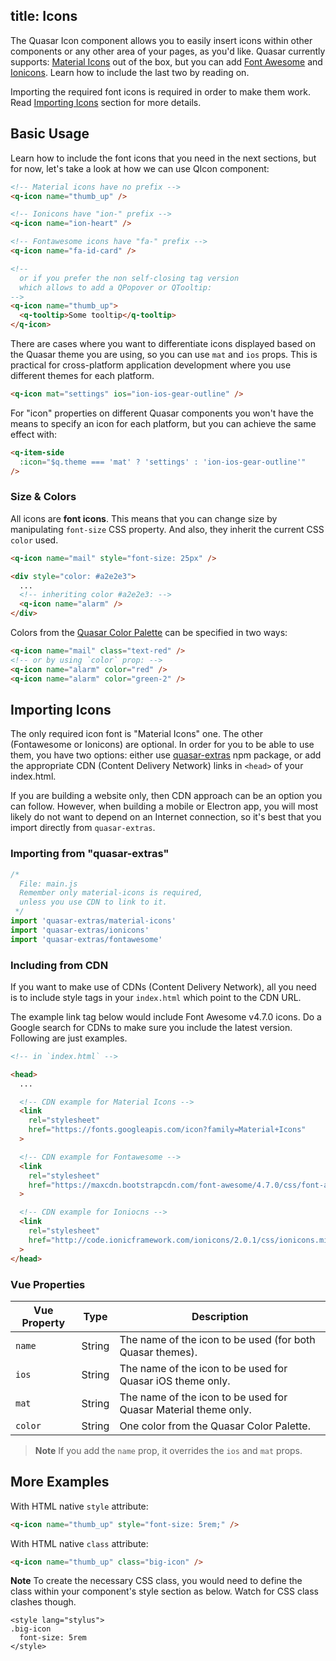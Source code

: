 title: Icons
---

The Quasar Icon component allows you to easily insert icons within other components or any other area of your pages, as you'd like.
Quasar currently supports: [Material Icons](https://material.io/icons/) out of the box, but you can add [Font Awesome](http://fontawesome.io/icons/) and [Ionicons](http://ionicons.com/). Learn how to include the last two by reading on.

Importing the required font icons is required in order to make them work. Read [Importing Icons](#Importing-Icons) section for more details.

## Basic Usage
Learn how to include the font icons that you need in the next sections, but for now, let's take a look at how we can use QIcon component:

```html
<!-- Material icons have no prefix -->
<q-icon name="thumb_up" />

<!-- Ionicons have "ion-" prefix -->
<q-icon name="ion-heart" />

<!-- Fontawesome icons have "fa-" prefix -->
<q-icon name="fa-id-card" />

<!--
  or if you prefer the non self-closing tag version
  which allows to add a QPopover or QTooltip:
-->
<q-icon name="thumb_up">
  <q-tooltip>Some tooltip</q-tooltip>
</q-icon>
```

There are cases where you want to differentiate icons displayed based on the Quasar theme you are using, so you can use `mat` and `ios` props. This is practical for cross-platform application development where you use different themes for each platform.
```html
<q-icon mat="settings" ios="ion-ios-gear-outline" />
```

For "icon" properties on different Quasar components you won't have the means to specify an icon for each platform, but you can achieve the same effect with:

```html
<q-item-side
  :icon="$q.theme === 'mat' ? 'settings' : 'ion-ios-gear-outline'"
/>
```

### Size & Colors
All icons are **font icons**. This means that you can change size by manipulating `font-size` CSS property. And also, they inherit the current CSS `color` used.

```html
<q-icon name="mail" style="font-size: 25px" />

<div style="color: #a2e2e3">
  ...
  <!-- inheriting color #a2e2e3: -->
  <q-icon name="alarm" />
</div>
```

Colors from the [Quasar Color Palette](/components/color-palette.html) can be specified in two ways:
```html
<q-icon name="mail" class="text-red" />
<!-- or by using `color` prop: -->
<q-icon name="alarm" color="red" />
<q-icon name="alarm" color="green-2" />
```

## Importing Icons
The only required icon font is "Material Icons" one. The other (Fontawesome or Ionicons) are optional. In order for you to be able to use them, you have two options: either use [quasar-extras](https://github.com/quasarframework/quasar-extras) npm package, or add the appropriate CDN (Content Delivery Network) links in `<head>` of your index.html.

If you are building a website only, then CDN approach can be an option you can follow. However, when building a mobile or Electron app, you will most likely do not want to depend on an Internet connection, so it's best that you import directly from `quasar-extras`.

### Importing from "quasar-extras"

```js
/*
  File: main.js
  Remember only material-icons is required,
  unless you use CDN to link to it.
 */
import 'quasar-extras/material-icons'
import 'quasar-extras/ionicons'
import 'quasar-extras/fontawesome'
```

### Including from CDN
If you want to make use of CDNs (Content Delivery Network), all you need is to include style tags in your `index.html` which point to the CDN URL.

The example link tag below would include Font Awesome v4.7.0 icons. Do a Google search for CDNs to make sure you include the latest version. Following are just examples.

```html
<!-- in `index.html` -->

<head>
  ...

  <!-- CDN example for Material Icons -->
  <link
    rel="stylesheet"
    href="https://fonts.googleapis.com/icon?family=Material+Icons"
  >

  <!-- CDN example for Fontawesome -->
  <link
    rel="stylesheet"
    href="https://maxcdn.bootstrapcdn.com/font-awesome/4.7.0/css/font-awesome.min.css"
  >

  <!-- CDN example for Ioniocns -->
  <link
    rel="stylesheet"
    href="http://code.ionicframework.com/ionicons/2.0.1/css/ionicons.min.css"
  >
</head>
```

### Vue Properties
| Vue Property | Type | Description |
| --- | --- | --- |
| `name` | String | The name of the icon to be used (for both Quasar themes). |
| `ios` | String | The name of the icon to be used for Quasar iOS theme only. |
| `mat` | String | The name of the icon to be used for Quasar Material theme only. |
| `color` | String | One color from the Quasar Color Palette. |


> **Note**
> If you add the `name` prop, it overrides the `ios` and `mat` props.

## More Examples

With HTML native `style` attribute:

```html
<q-icon name="thumb_up" style="font-size: 5rem;" />
```

With HTML native `class` attribute:

```html
<q-icon name="thumb_up" class="big-icon" />
```

**Note**
To create the necessary CSS class, you would need to define the class within your component's style section as below. Watch for CSS class clashes though.

```stylus
<style lang="stylus">
.big-icon
  font-size: 5rem
</style>
```
